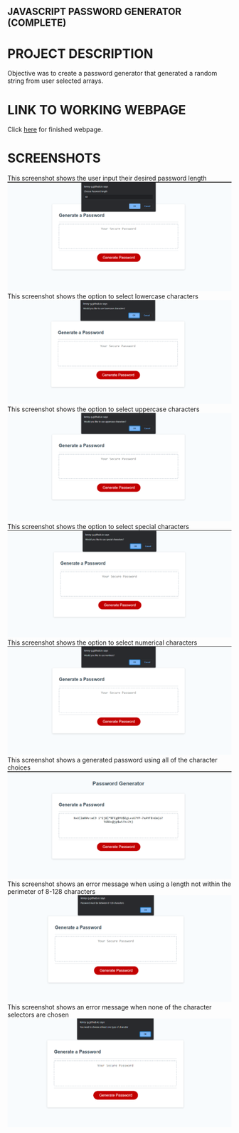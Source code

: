 ## JAVASCRIPT PASSWORD GENERATOR (COMPLETE)

# PROJECT DESCRIPTION

Objective was to create a password generator that generated a random string
from user selected arrays.

# LINK TO WORKING WEBPAGE

Click [here](https://lenny-g.github.io/javascript-password-generator/) for finished webpage.

# SCREENSHOTS

This screenshot shows the user input their desired password length
![ScreenShot](./assets/images/passwordlength.png)
This screenshot shows the option to select lowercase characters
![ScreenShot](./assets/images/lowercaseselect.png)
This screenshot shows the option to select uppercase characters
![ScreenShot](./assets/images/uppercaseselect.png)
This screenshot shows the option to select special characters
![ScreenShot](./assets/images/specialselect.png)
This screenshot shows the option to select numerical characters
![ScreenShot](./assets/images/numberselect.png)
This screenshot shows a generated password using all of the character choices
![ScreenShot](./assets/images/generatedpassword.png)
This screenshot shows an error message when using a length not within the perimeter of 8-128 characters
![ScreenShot](./assets/images/errorpasswordlength.png)
This screenshot shows an error message when none of the character selectors are chosen
![ScreenShot](./assets/images/errornochoice.png)

#
